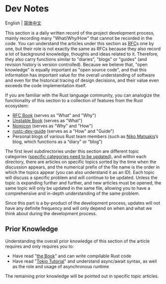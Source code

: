 # Dev Notes

English | [简体中文](../zh/README.md)

This section is a daily written record of the project development process, mainly recording many "What/Why/How" that cannot be recorded in the code. You can understand the articles under this section as [RFC](https://en.wikipedia.org/wiki/Request_for_Comments)s one by one, but their role is not exactly the same as RFCs because they also record a lot of background knowledge, thoughts and ideas related to it. Therefore, they also carry functions similar to "diaries", "blogs" or "guides" (and revision history is version controlled). Because we believe that, "open knowledge" is equally important as "open source code", and that this information has important value for the overall understanding of software and even for the historical tracing of design decisions, and their value even exceeds the code implementation itself.

If you are familiar with the Rust language community, you can analogize the functionality of this section to a collection of features from the Rust ecosystem:
- [RFC Book](https://rust-lang.github.io/rfcs/) (serves as "What" and "Why")
- [Unstable Book](https://doc.rust-lang.org/nightly/unstable-book/index.html) (serves as "What")
- [Nomicon](https://doc.rust-lang.org/nomicon/index.html) (serves as "Why" and "How")
- [rustc-dev-guide](https://rustc-dev-guide.rust-lang.org/) (serves as a "How" and "Guide")
- Personal blogs of various Rust team members (such as [Niko Matsakis](https://smallcultfollowing.com/babysteps/)’s blog, which functions as a “diary” or “blog”)

The first level subdirectories under this section are different topic categories ([specific categories need to be updated]()), and within each directory, there are articles on specific topics sorted by the time when the discussion appears, and the numerical prefix of the file name is the order in which the topics appear (you can also understand it as an ID). Each topic will discuss a specific problem and will continue to be updated. Unless the topic is expanding further and further, and new articles must be opened, the same topic will only be updated in the same file, allowing you to have a comprehensive and in-depth understanding of the same problem.

Since this part is a by-product of the development process, updates will not have any definite frequency and will only depend on when and what we think about during the development process.

## Prior Knowledge
Understanding the overall prior knowledge of this section of the article requires and only requires you to:
- Have read "[the Book](https://doc.rust-lang.org/stable/book/)" and can write compilable Rust code
- Have read "[Tokio Tutorial](https://tokio.rs/tokio/tutorial)" and understand async/await syntax, as well as the role and usage of asynchronous runtime

The remaining prior knowledge will be pointed out in specific topic articles.
